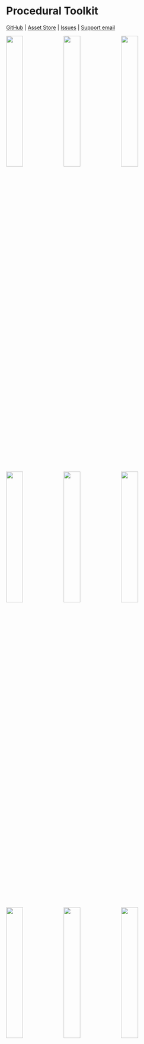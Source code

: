 # Procedural Toolkit
[GitHub](https://github.com/Syomus/ProceduralToolkit) |
[Asset Store](https://www.assetstore.unity3d.com/#!/content/16508) |
[Issues](https://github.com/Syomus/ProceduralToolkit/issues) |
[Support email](mailto:proceduraltoolkit@syomus.com)

<a href="http://syomus.com/ProceduralToolkit/BuildingGenerator">
<img src="http://syomus.com/ProceduralToolkit/screenshot-building-generator.png" width="30%" height="30%"></a>
<a href="http://syomus.com/ProceduralToolkit/ChairGenerator">
<img src="http://syomus.com/ProceduralToolkit/screenshot-chair-generator.png" width="30%" height="30%"></a>
<a href="http://syomus.com/ProceduralToolkit/Boids">
<img src="http://syomus.com/ProceduralToolkit/screenshot-boids.png" width="30%" height="30%"></a>
<a href="http://syomus.com/ProceduralToolkit/LowPolyTerrainGenerator">
<img src="http://syomus.com/ProceduralToolkit/screenshot-low-poly-terrain-generator.png" width="30%" height="30%"></a>
<a href="http://syomus.com/ProceduralToolkit/CellularAutomaton">
<img src="http://syomus.com/ProceduralToolkit/screenshot-cellular-automata.png" width="30%" height="30%"></a>
<a href="http://syomus.com/ProceduralToolkit/Mazes">
<img src="http://syomus.com/ProceduralToolkit/screenshot-mazes.png" width="30%" height="30%"></a>
<a href="http://syomus.com/ProceduralToolkit/Breakout">
<img src="http://syomus.com/ProceduralToolkit/screenshot-breakout.png" width="30%" height="30%"></a>
<a href="http://syomus.com/ProceduralToolkit/CharacterGenerator">
<img src="http://syomus.com/ProceduralToolkit/screenshot-character-generator.gif" width="30%" height="30%"></a>
<a href="http://syomus.com/ProceduralToolkit/Primitives">
<img src="http://syomus.com/ProceduralToolkit/screenshot-primitives.png" width="30%" height="30%"></a>
